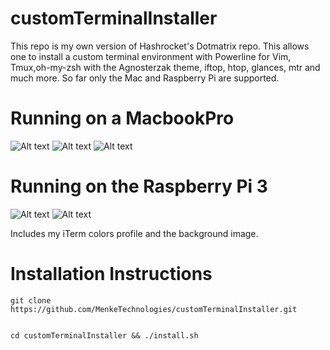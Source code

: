 # customTerminalInstaller

This repo is my own version of Hashrocket's Dotmatrix repo.  This allows one to install a custom terminal environment with Powerline for Vim, Tmux,oh-my-zsh with the Agnosterzak theme, iftop, htop, glances, mtr and much more.  So far only the Mac and Raspberry Pi are supported.

# Running on a MacbookPro
![Alt text](/tmuxfinal1.png?raw=true)
![Alt text](/tmuxfinal22.png?raw=true)
![Alt text](/tmuxfinal5.png?raw=true)
# Running on the Raspberry Pi 3
![Alt text](/tmuxfinal3.png?raw=true)
![Alt text](/tmuxfinal4.png?raw=true)

Includes my iTerm colors profile and the background image.


# Installation Instructions

```
git clone https://github.com/MenkeTechnologies/customTerminalInstaller.git


cd customTerminalInstaller && ./install.sh
```

